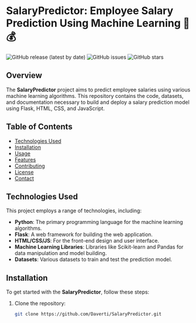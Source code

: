 # SalaryPredictor: Employee Salary Prediction Using Machine Learning 🤖💰

![GitHub release (latest by date)](https://img.shields.io/github/v/release/Daverti/SalaryPredictor?style=flat-square)
![GitHub issues](https://img.shields.io/github/issues/Daverti/SalaryPredictor?style=flat-square)
![GitHub stars](https://img.shields.io/github/stars/Daverti/SalaryPredictor?style=social)

## Overview

The **SalaryPredictor** project aims to predict employee salaries using various machine learning algorithms. This repository contains the code, datasets, and documentation necessary to build and deploy a salary prediction model using Flask, HTML, CSS, and JavaScript.

## Table of Contents

- [Technologies Used](#technologies-used)
- [Installation](#installation)
- [Usage](#usage)
- [Features](#features)
- [Contributing](#contributing)
- [License](#license)
- [Contact](#contact)

## Technologies Used

This project employs a range of technologies, including:

- **Python**: The primary programming language for the machine learning algorithms.
- **Flask**: A web framework for building the web application.
- **HTML/CSS/JS**: For the front-end design and user interface.
- **Machine Learning Libraries**: Libraries like Scikit-learn and Pandas for data manipulation and model building.
- **Datasets**: Various datasets to train and test the prediction model.

## Installation

To get started with the **SalaryPredictor**, follow these steps:

1. Clone the repository:
   ```bash
   git clone https://github.com/Daverti/SalaryPredictor.git
